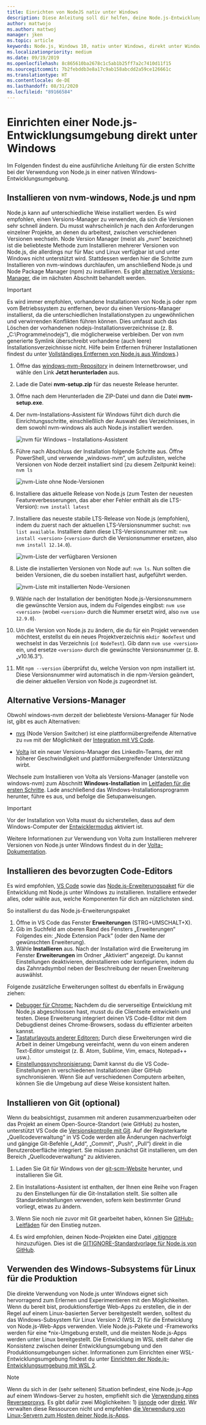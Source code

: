 ```yaml
---
title: Einrichten von NodeJS nativ unter Windows
description: Diese Anleitung soll dir helfen, deine Node.js-Entwicklungsumgebung direkt unter Windows einzurichten.
author: mattwojo
ms.author: mattwoj
manager: jken
ms.topic: article
keywords: Node.js, Windows 10, nativ unter Windows, direkt unter Windows
ms.localizationpriority: medium
ms.date: 09/19/2019
ms.openlocfilehash: 8c865610ba2678c1c5ab1b25ff7a2c7410d11f15
ms.sourcegitcommit: 7b2febddb3e8a17c9ab158abcdd2a59ce126661c
ms.translationtype: HT
ms.contentlocale: de-DE
ms.lasthandoff: 08/31/2020
ms.locfileid: "89166584"
---
```

# <a name="set-up-your-nodejs-development-environment-directly-on-windows"></a>Einrichten einer Node.js-Entwicklungsumgebung direkt unter Windows

Im Folgenden findest du eine ausführliche Anleitung für die ersten Schritte bei der Verwendung von Node.js in einer nativen Windows-Entwicklungsumgebung.

## <a name="install-nvm-windows-nodejs-and-npm"></a>Installieren von nvm-windows, Node.js und npm

Node.js kann auf unterschiedliche Weise installiert werden. Es wird empfohlen, einen Versions-Manager zu verwenden, da sich die Versionen sehr schnell ändern. Du musst wahrscheinlich je nach den Anforderungen einzelner Projekte, an denen du arbeitest, zwischen verschiedenen Versionen wechseln. Node Version Manager (meist als „nvm“ bezeichnet) ist die beliebteste Methode zum Installieren mehrerer Versionen von Node.js, die allerdings nur für Mac und Linux verfügbar ist und unter Windows nicht unterstützt wird. Stattdessen werden hier die Schritte zum Installieren von nvm-windows durchlaufen, um anschließend Node.js und Node Package Manager (npm) zu installieren. Es gibt [alternative Versions-Manager](#alternative-version-managers), die im nächsten Abschnitt behandelt werden.

> [!IMPORTANT]
> Es wird immer empfohlen, vorhandene Installationen von Node.js oder npm vom Betriebssystem zu entfernen, bevor du einen Versions-Manager installierst, da die unterschiedlichen Installationstypen zu ungewöhnlichen und verwirrenden Konflikten führen können. Dies umfasst auch das Löschen der vorhandenen nodejs-Installationsverzeichnisse (z. B. „C:\Programme\nodejs“), die möglicherweise verbleiben. Der von nvm generierte Symlink überschreibt vorhandene (auch leere) Installationsverzeichnisse nicht. Hilfe beim Entfernen früherer Installationen findest du unter [Vollständiges Entfernen von Node.js aus Windows](https://stackoverflow.com/questions/20711240/how-to-completely-remove-node-js-from-windows).)

1. Öffne das [windows-nvm-Repository](https://github.com/coreybutler/nvm-windows#node-version-manager-nvm-for-windows) in deinem Internetbrowser, und wähle den Link **Jetzt herunterladen** aus.
2. Lade die Datei **nvm-setup.zip** für das neueste Release herunter.
3. Öffne nach dem Herunterladen die ZIP-Datei und dann die Datei **nvm-setup.exe**.
4. Der nvm-Installations-Assistent für Windows führt dich durch die Einrichtungsschritte, einschließlich der Auswahl des Verzeichnisses, in dem sowohl nvm-windows als auch Node.js installiert werden.

    ![nvm für Windows – Installations-Assistent](../images/install-nvm-for-windows-wizard.png)

5. Führe nach Abschluss der Installation folgende Schritte aus. Öffne PowerShell, und verwende „windows-nvm“, um aufzulisten, welche Versionen von Node derzeit installiert sind (zu diesem Zeitpunkt keine): `nvm ls`

    ![nvm-Liste ohne Node-Versionen](../images/windows-nvm-powershell-no-node.png)

6. Installiere das aktuelle Release von Node.js (zum Testen der neuesten Featureverbesserungen, das aber eher Fehler enthält als die LTS-Version): `nvm install latest`

7. Installiere das neueste stabile LTS-Release von Node.js (empfohlen), indem du zuerst nach der aktuellen LTS-Versionsnummer suchst: `nvm list available`. Installiere dann diese LTS-Versionsnummer mit: `nvm install <version>` (`<version>` durch die Versionsnummer ersetzen, also `nvm install 12.14.0`).

    ![nvm-Liste der verfügbaren Versionen](../images/windows-nvm-list.png)

8. Liste die installierten Versionen von Node auf: `nvm ls`. Nun sollten die beiden Versionen, die du soeben installiert hast, aufgeführt werden.

    ![nvm-Liste mit installierten Node-Versionen](../images/windows-nvm-node-installs.png)

9. Wähle nach der Installation der benötigten Node.js-Versionsnummern die gewünschte Version aus, indem du Folgendes eingibst: `nvm use <version>` (wobei `<version>` durch die Nummer ersetzt wird, also `nvm use 12.9.0`).

10. Um die Version von Node.js zu ändern, die du für ein Projekt verwenden möchtest, erstellst du ein neues Projektverzeichnis `mkdir NodeTest` und wechselst in das Verzeichnis (`cd NodeTest`). Gib dann `nvm use <version>` ein, und ersetze `<version>` durch die gewünschte Versionsnummer (z. B. „v10.16.3“).

11. Mit `npm --version` überprüfst du, welche Version von npm installiert ist. Diese Versionsnummer wird automatisch in die npm-Version geändert, die deiner aktuellen Version von Node.js zugeordnet ist.

## <a name="alternative-version-managers"></a>Alternative Versions-Manager

Obwohl windows-nvm derzeit der beliebteste Versions-Manager für Node ist, gibt es auch Alternativen:

- [nvs](https://github.com/jasongin/nvs) (Node Version Switcher) ist eine plattformübergreifende Alternative zu `nvm` mit der Möglichkeit der [Integration mit VS Code](https://github.com/jasongin/nvs/blob/master/doc/VSCODE.md).

- [Volta](https://github.com/volta-cli/volta#installing-volta) ist ein neuer Versions-Manager des LinkedIn-Teams, der mit höherer Geschwindigkeit und plattformübergreifender Unterstützung wirbt.

Wechsele zum Installieren von Volta als Versions-Manager (anstelle von windows-nvm) zum Abschnitt **Windows-Installation** im [Leitfaden für die ersten Schritte](https://docs.volta.sh/guide/getting-started). Lade anschließend das Windows-Installationsprogramm herunter, führe es aus, und befolge die Setupanweisungen.

> [!IMPORTANT]
> Vor der Installation von Volta musst du sicherstellen, dass auf dem Windows-Computer der [Entwicklermodus](/windows/uwp/get-started/enable-your-device-for-development#accessing-settings-for-developers) aktiviert ist.

Weitere Informationen zur Verwendung von Volta zum Installieren mehrerer Versionen von Node.js unter Windows findest du in der [Volta-Dokumentation](https://docs.volta.sh/guide/understanding#managing-your-toolchain).

## <a name="install-your-favorite-code-editor"></a>Installieren des bevorzugten Code-Editors

Es wird empfohlen, [VS Code](https://code.visualstudio.com) sowie das [Node.js-Erweiterungspaket](https://marketplace.visualstudio.com/items?itemName=waderyan.nodejs-extension-pack) für die Entwicklung mit Node.js unter Windows zu installieren. Installiere entweder alles, oder wähle aus, welche Komponenten für dich am nützlichsten sind.

So installierst du das Node.js-Erweiterungspaket

1. Öffne in VS Code das Fenster **Erweiterungen** (STRG+UMSCHALT+X).
2. Gib im Suchfeld am oberen Rand des Fensters „Erweiterungen“ Folgendes ein: „Node Extension Pack“ (oder den Name der gewünschten Erweiterung).
3. Wähle **Installieren** aus. Nach der Installation wird die Erweiterung im Fenster **Erweiterungen** im Ordner „Aktiviert“ angezeigt. Du kannst Einstellungen deaktivieren, deinstallieren oder konfigurieren, indem du das Zahnradsymbol neben der Beschreibung der neuen Erweiterung auswählst.

Folgende zusätzliche Erweiterungen solltest du ebenfalls in Erwägung ziehen:

- [Debugger für Chrome:](https://code.visualstudio.com/blogs/2016/02/23/introducing-chrome-debugger-for-vs-code) Nachdem du die serverseitige Entwicklung mit Node.js abgeschlossen hast, musst du die Clientseite entwickeln und testen. Diese Erweiterung integriert deinen VS Code-Editor mit dem Debugdienst deines Chrome-Browsers, sodass du effizienter arbeiten kannst.
- [Tastaturlayouts anderer Editoren:](https://marketplace.visualstudio.com/search?target=VSCode&category=Keymaps&sortBy=Downloads) Durch diese Erweiterungen wird die Arbeit in deiner Umgebung vereinfacht, wenn du von einem anderen Text-Editor umsteigst (z. B. Atom, Sublime, Vim, emacs, Notepad++ usw.).
- [Einstellungssynchronisierung:](https://marketplace.visualstudio.com/items?itemName=Shan.code-settings-sync) Damit kannst du die VS Code-Einstellungen in verschiedenen Installationen über GitHub synchronisieren. Wenn Sie auf verschiedenen Computern arbeiten, können Sie die Umgebung auf diese Weise konsistent halten.

## <a name="install-git-optional"></a>Installieren von Git (optional)

Wenn du beabsichtigst, zusammen mit anderen zusammenzuarbeiten oder das Projekt an einem Open-Source-Standort (wie GitHub) zu hosten, unterstützt VS Code die [Versionskontrolle mit Git](https://code.visualstudio.com/docs/editor/versioncontrol#_git-support). Auf der Registerkarte „Quellcodeverwaltung“ in VS Code werden alle Änderungen nachverfolgt und gängige Git-Befehle („Add“, „Commit“, „Push“, „Pull“) direkt in die Benutzeroberfläche integriert. Sie müssen zunächst Git installieren, um den Bereich „Quellcodeverwaltung“ zu aktivieren.

1. Laden Sie Git für Windows von der [git-scm-Website](https://git-scm.com/download/win) herunter, und installieren Sie Git.

2. Ein Installations-Assistent ist enthalten, der Ihnen eine Reihe von Fragen zu den Einstellungen für die Git-Installation stellt. Sie sollten alle Standardeinstellungen verwenden, sofern kein bestimmter Grund vorliegt, etwas zu ändern.

3. Wenn Sie noch nie zuvor mit Git gearbeitet haben, können Sie [GitHub-Leitfäden](https://guides.github.com/) für den Einstieg nutzen.

4. Es wird empfohlen, deinen Node-Projekten eine Datei [.gitignore](https://help.github.com/en/articles/ignoring-files) hinzuzufügen. Dies ist die [GITIGNORE-Standardvorlage für Node.js von GitHub](https://github.com/github/gitignore/blob/master/Node.gitignore).

## <a name="use-windows-subsystem-for-linux-for-production"></a>Verwenden des Windows-Subsystems für Linux für die Produktion

Die direkte Verwendung von Node.js unter Windows eignet sich hervorragend zum Erlernen und Experimentieren mit den Möglichkeiten. Wenn du bereit bist, produktionsfertige Web-Apps zu erstellen, die in der Regel auf einem Linux-basierten Server bereitgestellt werden, solltest du das Windows-Subsystem für Linux Version 2 (WSL 2) für die Entwicklung von Node.js-Web-Apps verwenden. Viele Node.js-Pakete und -Frameworks werden für eine *nix-Umgebung erstellt, und die meisten Node.js-Apps werden unter Linux bereitgestellt. Die Entwicklung im WSL stellt daher die Konsistenz zwischen deiner Entwicklungsumgebung und den Produktionsumgebungen sicher. Informationen zum Einrichten einer WSL-Entwicklungsumgebung findest du unter [Einrichten der Node.js-Entwicklungsumgebung mit WSL 2](./setup-on-wsl2.md).

> [!NOTE]
> Wenn du sich in der (sehr seltenen) Situation befindest, eine Node.js-App auf einem Windows-Server zu hosten, empfiehlt sich die [Verwendung eines Reverseproxys](https://medium.com/intrinsic/why-should-i-use-a-reverse-proxy-if-node-js-is-production-ready-5a079408b2ca). Es gibt dafür zwei Möglichkeiten: 1) [iisnode](https://harveywilliams.net/blog/installing-iisnode) oder [direkt](https://dev.to/petereysermans/hosting-a-node-js-application-on-windows-with-iis-as-reverse-proxy-397b). Wir verwalten diese Ressourcen nicht und empfehlen [die Verwendung von Linux-Servern zum Hosten deiner Node.js-Apps](/azure/app-service/app-service-web-get-started-nodejs).